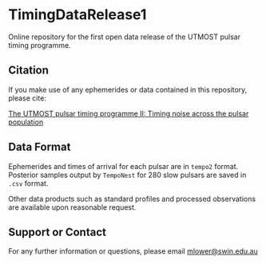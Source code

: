 # TimingDataRelease1
Online repository for the first open data release of the UTMOST pulsar timing programme.

## Citation

If you make use of any ephemerides or data contained in this repository, please cite:

[The UTMOST pulsar timing programme II: Timing noise across the pulsar population](https://ui.adsabs.harvard.edu/abs/2020arXiv200212481L/abstract)

## Data Format

Ephemerides and times of arrival for each pulsar are in `tempo2` format. Posterior samples output by `TempoNest` for 280 slow pulsars are saved in `.csv` format.

Other data products such as standard profiles and processed observations are available upon reasonable request.

## Support or Contact

For any further information or questions, please email mlower@swin.edu.au

